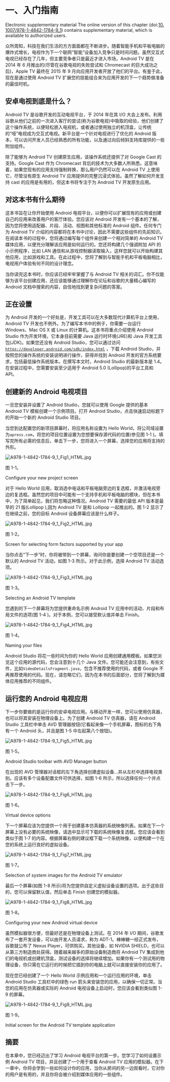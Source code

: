 # 一、入门指南

Electronic supplementary material The online version of this chapter (doi:[10.​1007/​978-1-4842-1784-9_​1](http://dx.doi.org/10.1007/978-1-4842-1784-9_1)) contains supplementary material, which is available to authorized users.

众所周知，科技在我们生活的方方面面都在不断进步。随着智能手机和平板电脑的爆炸式增长，电视作为下一个联网“智能”设备加入竞争只是时间问题。虽然交互式电视已经存在了几年，但主要竞争者只是最近才进入市场，Android TV 是在 2014 年 6 月推出的(尽管在谷歌电视的失败尝试和 Chromecast 的巨大成功之后)，Apple TV 最终在 2015 年 9 月向应用开发者开放了他们的平台。有鉴于此，现在是通过使用 Android TV 扩展您的技能组合来为应用开发的下一个趋势做准备的最佳时机。

## 安卓电视到底是什么？

Android TV 是谷歌开发的互动电视平台，于 2014 年在其 I/O 大会上发布。利用谷歌从他们之前的一次进入客厅的尝试(称为谷歌电视)中吸取的经验，他们创建了这个操作系统，以便轻松嵌入电视机，或者通过使用独立的机顶盒，让传统的“哑”电视成为交互式电视。新平台是一个针对电视进行了优化的 Android 版本，可以访问开发人员已经熟悉的所有功能，以及通过向后倾斜支持库提供的一些附加组件。

除了能够为 Android TV 创建原生应用，该操作系统还提供了对 Google Cast 的支持。Google Cast 作为 Chromecast 背后的技术为大多数人所熟悉。这意味着，如果您现有的应用支持强制转换，那么用户仍然可以在 Android TV 上使用它，尽管没有原生 Android TV 应用提供的完整沉浸式体验。虽然了解如何开发支持 cast 的应用是有用的，但这本书将专注于为 Android TV 开发原生应用。

## 对这本书有什么期待

这本书旨在让你开始使用 Android 电视平台，以便你可以扩展现有的应用或创建自己的应用来改善用户的客厅体验。您应该对 Android 开发有一个基本的了解，因为您将使用适配器、片段、活动、视图和其他标准的 Android 组件。任何专门为 Android TV 介绍的内容都将在本书中讨论，因此不需要这些组件的先前知识。在阅读本书的过程中，您将通过编写每个组件来创建一个相对简单的 Android TV 媒体应用，以便充分理解该应用是如何运行的。您还将构建几个强调附加 API 的小示例程序，比如 LAN 通信和从游戏控制器读取输入，这样您就可以开始构建其他应用，比如游戏和工具。在此过程中，您将了解到与智能手机和平板电脑相比，电视用户体验有何不同的设计理念。

当你读完这本书时，你应该已经牢牢掌握了与 Android TV 相关的词汇。你不仅能够为该平台创建应用，还应该能够通过理解你在论坛和谷歌的大量精心编写的 Android 文档中搜索的内容，自信地找到更复杂问题的答案。

## 正在设置

为 Android 开发的一个好处是，开发工具可以在大多数现代计算机平台上使用，Android TV 开发也不例外。为了编写本书中的例子，你需要一台运行 Windows、Mac OS X 或 Linux 的计算机。这本书将重点介绍使用 Android Studio 作为开发环境，它本身目前需要 Java 运行时环境(JRE)和 Java 开发工具包(JDK)。如果您还没有 Android Studio，您可以通过访问 [`https://developer.android.com/sdk/index.html`](https://developer.android.com/sdk/index.html) ，下载 Android Studio，并按照您的操作系统的安装说明进行操作，获得并找到 Android 开发的官方系统要求，包括最低操作系统版本。在撰写本文时，Android Studio 的最新版本是 1.4。在安装过程中，您需要安装至少适用于 Android 5.0 (Lollipop)的平台工具和 API。

## 创建新的 Android 电视项目

一旦您安装并设置了 Android Studio，您就可以使用 Google 提供的基本 Android TV 模板创建一个示例项目。打开 Android Studio，点击快速启动标题下的开始一个新的 Android Studio 项目。

当您到达配置您的新项目屏幕时，将应用名称设置为 Hello World，将公司域设置为`apress.com`，将您的项目位置设置为您想要保存源代码的位置(参见图 1-1 )。填写完所有必需的信息后，单击下一步，您将进入一个屏幕，选择您的应用将支持的外形。

![A978-1-4842-1784-9_1_Fig1_HTML.jpg](img/A978-1-4842-1784-9_1_Fig1_HTML.jpg)

图 1-1。

Configure your new project screen

对于 Hello World 应用，取消选中电话和平板电脑旁边的复选框，并激活电视旁边的复选框。虽然您的项目中可能有一个支持手机和平板电脑的模块，但在本书中，为了简单起见，我们将忽略这种情况。Android TV 需要的最低 API 版本是最早的 21 版(Lollipop ),因为 Android TV 是和 Lollipop 一起推出的。图 1-2 显示了在继续之前，您的目标 Android 设备屏幕应该是什么样子。

![A978-1-4842-1784-9_1_Fig2_HTML.jpg](img/A978-1-4842-1784-9_1_Fig2_HTML.jpg)

图 1-2。

Screen for selecting form factors supported by your app

当你点击“下一步”时，你将被带到一个屏幕，询问你是要创建一个空项目还是一个默认的 Android TV 活动，如图 1-3 所示。对于此示例，选择 Android TV 活动选项。

![A978-1-4842-1784-9_1_Fig3_HTML.jpg](img/A978-1-4842-1784-9_1_Fig3_HTML.jpg)

图 1-3。

Selecting an Android TV template

您遇到的下一个屏幕将为您提供重命名示例 Android TV 应用中的活动、片段和布局文件的选项(图 1-4 )。对于本例，您可以接受默认值并单击 Finish。

![A978-1-4842-1784-9_1_Fig4_HTML.jpg](img/A978-1-4842-1784-9_1_Fig4_HTML.jpg)

图 1-4。

Naming your files

Android Studio 将花一些时间为你的 Hello World 应用创建通用模板。如果您浏览这个应用的源代码，您会注意到十几个 Java 文件。您可能还会注意到，有些文件，比如`VideoDetailsFragment.java`，包含不推荐使用的代码，或者 Google 不再推荐使用的代码。现在，请忽略它们，因为在本书的后面部分，您将了解到为媒体应用推荐的不同组件。

## 运行您的 Android 电视应用

下一步你要做的是运行你的安卓电视应用。与移动开发一样，您可以使用仿真器，也可以将其安装在物理设备上。为了创建 Android TV 仿真器，请在 Android Studio 工具栏中单击 AVD 管理器按钮(它看起来像一个手机屏幕，图标的右下角有一个 Android 头，并且是图 1-5 中左起第八个按钮)。

![A978-1-4842-1784-9_1_Fig5_HTML.jpg](img/A978-1-4842-1784-9_1_Fig5_HTML.jpg)

图 1-5。

Android Studio toolbar with AVD Manager button

在出现的 AVD 管理器对话框的左下角选择创建虚拟设备…并从左栏中选择电视类别。应该有多个设备配置文件可供选择，如图 1-6 所示，所以选择任何一个并点击下一步。

![A978-1-4842-1784-9_1_Fig6_HTML.jpg](img/A978-1-4842-1784-9_1_Fig6_HTML.jpg)

图 1-6。

Virtual device options

下一个屏幕应该为您提供一个用于创建基本仿真器的系统映像列表。如果在下一个屏幕上没有必要的系统映像，请选中显示可下载的系统映像复选框。您应该会看到类似于图 1-7 的内容。根据屏幕右侧的建议框下载一个系统映像，以便构建一个在您的系统上运行良好的虚拟设备。

![A978-1-4842-1784-9_1_Fig7_HTML.jpg](img/A978-1-4842-1784-9_1_Fig7_HTML.jpg)

图 1-7。

Selection of system images for the Android TV emulator

最后一个屏幕(如图 1-8 所示)将为您提供自定义虚拟设备设置的选项。出于这些目的，您可以保留默认值，然后单击 Finish 创建您的模拟器。

![A978-1-4842-1784-9_1_Fig8_HTML.jpg](img/A978-1-4842-1784-9_1_Fig8_HTML.jpg)

图 1-8。

Configuring your new Android virtual device

虽然模拟器很方便，但最好还是在物理设备上测试。在 2014 年 I/O 期间，谷歌发布了一套开发设备，可以由开发人员请求，称为 ADT-1。棒棒糖一经正式发布，谷歌就公布了 Nexus Player，可供购买。其他设备，如 NVIDIA SHIELD，也可以从第三方制造商处获得。随着越来越多的原始设备制造商将 Android TV 集成到他们的电视机或创建机顶盒，测试设备的选择将继续增加。如果你有一个测试用的物理设备，你只需在它运行的时候把它插到你的电脑上就可以直接安装你的应用了。

现在您已经创建了一个 Hello World 示例应用和一个运行应用的环境，单击 Android Studio 工具栏中的绿色 run 箭头来安装您的应用，以确保一切正常。当您的应用在仿真器或实际的 Android 电视设备上启动时，您应该会看到类似图 1-9 的屏幕。

![A978-1-4842-1784-9_1_Fig9_HTML.jpg](img/A978-1-4842-1784-9_1_Fig9_HTML.jpg)

图 1-9。

Initial screen for the Android TV template application

## 摘要

在本章中，您已经迈出了学习 Android 电视平台的第一步。您学习了如何设置示例 Android TV 项目，并且创建了一个用于查看 Android TV 应用的模拟器。在下一章中，你将会学到一些如何设计你的应用，当你从房间的另一边观看时，它对你的用户是有用的，并且你将会被介绍到媒体应用的一些组件。